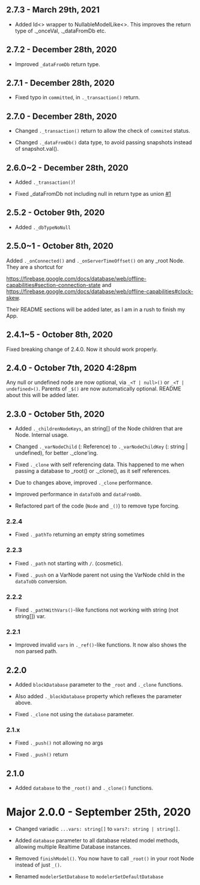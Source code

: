 ## 2.7.3 - March 29th, 2021

* Added Id<> wrapper to NullableModelLike<>. This improves the return type of ._onceVal, ._dataFromDb etc.

## 2.7.2 - December 28th, 2020

* Improved `_dataFromDb` return type.

## 2.7.1 - December 28th, 2020

* Fixed typo in `committed`, in `._transaction()` return.

## 2.7.0 - December 28th, 2020

* Changed `._transaction()` return to allow the check of `commited` status.

* Changed `._dataFromDb()` data type, to avoid passing snapshots instead of snapshot.val().


## 2.6.0~2 - December 28th, 2020

* Added `._transaction()`!

* Fixed _dataFromDb not including null in return type as union [#1](https://github.com/SrBrahma/Firebase-Database-Modeler/issues/1)


## 2.5.2 - October 9th, 2020

* Added `._dbTypeNoNull`


## 2.5.0~1 - October 8th, 2020

Added `._onConnected()` and `._onServerTimeOffset()` on any _root Node. They are a shortcut for

https://firebase.google.com/docs/database/web/offline-capabilities#section-connection-state and https://firebase.google.com/docs/database/web/offline-capabilities#clock-skew.

Their README sections will be added later, as I am in a rush to finish my App.

## 2.4.1~5 - October 8th, 2020

Fixed breaking change of 2.4.0. Now it should work properly.


## 2.4.0 - October 7th, 2020 4:28pm

Any null or undefined node are now optional, via `_<T | null>()` or `_<T | undefined>()`. Parents of `_$()` are now automatically optional. README about this will be added later.


## 2.3.0 - October 5th, 2020

- Added `._childrenNodeKeys`, an string[] of the Node children that are Node. Internal usage.

- Changed `._varNodeChild` (: Reference) to `._varNodeChildKey` (: string | undefined), for better ._clone'ing.

- Fixed `._clone` with self referencing data. This happened to me when passing a database to _root() or ._clone(),
as it self references.

- Due to changes above, improved `._clone` performance.

- Improved performance in `dataToDb` and `dataFromDb`.

- Refactored part of the code (`Node` and `_()`) to remove type forcing.


### 2.2.4

- Fixed `._pathTo` returning an empty string sometimes

### 2.2.3

- Fixed `._path` not starting with `/`. (cosmetic).

- Fixed `._push` on a VarNode parent not using the VarNode child in the `dataToDb` conversion.

### 2.2.2

- Fixed `._pathWithVars()`-like functions not working with string (not string[]) var.

### 2.2.1

- Improved invalid `vars` in `._ref()`-like functions. It now also shows the non parsed path.

## 2.2.0

- Added `blockDatabase` parameter to the `_root` and `._clone` functions.

- Also added `._blockDatabase` property which reflexes the parameter above.

- Fixed `._clone` not using the `database` parameter.

### 2.1.x

-  Fixed `._push()` not allowing no args

-  Fixed `._push()` return

## 2.1.0

-  Added `database` to the `_root()` and `._clone()` functions.

# Major 2.0.0 - September 25th, 2020

-  Changed variadic `...vars: string[]` to `vars?: string | string[]`.

-  Added `database` parameter to all database related model methods, allowing multiple Realtime Database instances.

-  Removed `finishModel()`. You now have to call `_root()` in your root Node instead of just `_()`.

-  Renamed `modelerSetDatabase` to `modelerSetDefaultDatabase`